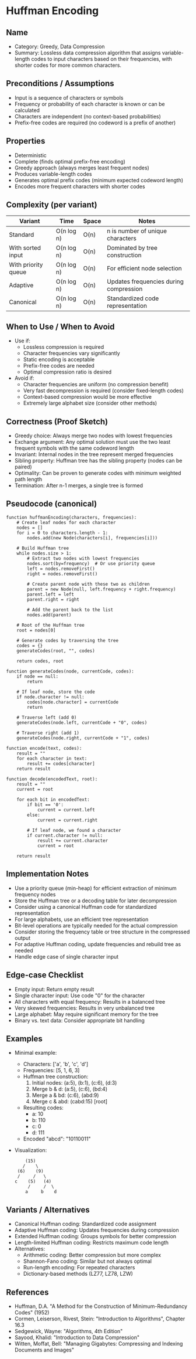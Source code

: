 # Huffman Encoding

## Name
- Category: Greedy, Data Compression
- Summary: Lossless data compression algorithm that assigns variable-length codes to input characters based on their frequencies, with shorter codes for more common characters.

## Preconditions / Assumptions
- Input is a sequence of characters or symbols
- Frequency or probability of each character is known or can be calculated
- Characters are independent (no context-based probabilities)
- Prefix-free codes are required (no codeword is a prefix of another)

## Properties
- Deterministic
- Complete (finds optimal prefix-free encoding)
- Greedy approach (always merges least frequent nodes)
- Produces variable-length codes
- Generates optimal prefix codes (minimum expected codeword length)
- Encodes more frequent characters with shorter codes

## Complexity (per variant)
| Variant | Time | Space | Notes |
|---|---|---|---|
| Standard | O(n log n) | O(n) | n is number of unique characters |
| With sorted input | O(n log n) | O(n) | Dominated by tree construction |
| With priority queue | O(n log n) | O(n) | For efficient node selection |
| Adaptive | O(n log n) | O(n) | Updates frequencies during compression |
| Canonical | O(n log n) | O(n) | Standardized code representation |

## When to Use / When to Avoid
- Use if:
  - Lossless compression is required
  - Character frequencies vary significantly
  - Static encoding is acceptable
  - Prefix-free codes are needed
  - Optimal compression ratio is desired
- Avoid if:
  - Character frequencies are uniform (no compression benefit)
  - Very fast decompression is required (consider fixed-length codes)
  - Context-based compression would be more effective
  - Extremely large alphabet size (consider other methods)

## Correctness (Proof Sketch)
- Greedy choice: Always merge two nodes with lowest frequencies
- Exchange argument: Any optimal solution must use the two least frequent symbols with the same codeword length
- Invariant: Internal nodes in the tree represent merged frequencies
- Sibling property: Huffman tree has the sibling property (nodes can be paired)
- Optimality: Can be proven to generate codes with minimum weighted path length
- Termination: After n-1 merges, a single tree is formed

## Pseudocode (canonical)
```pseudo
function huffmanEncoding(characters, frequencies):
    # Create leaf nodes for each character
    nodes = []
    for i = 0 to characters.length - 1:
        nodes.add(new Node(characters[i], frequencies[i]))
    
    # Build Huffman tree
    while nodes.size > 1:
        # Extract two nodes with lowest frequencies
        nodes.sort(by=frequency)  # Or use priority queue
        left = nodes.removeFirst()
        right = nodes.removeFirst()
        
        # Create parent node with these two as children
        parent = new Node(null, left.frequency + right.frequency)
        parent.left = left
        parent.right = right
        
        # Add the parent back to the list
        nodes.add(parent)
    
    # Root of the Huffman tree
    root = nodes[0]
    
    # Generate codes by traversing the tree
    codes = {}
    generateCodes(root, "", codes)
    
    return codes, root

function generateCodes(node, currentCode, codes):
    if node == null:
        return
    
    # If leaf node, store the code
    if node.character != null:
        codes[node.character] = currentCode
        return
    
    # Traverse left (add 0)
    generateCodes(node.left, currentCode + "0", codes)
    
    # Traverse right (add 1)
    generateCodes(node.right, currentCode + "1", codes)

function encode(text, codes):
    result = ""
    for each character in text:
        result += codes[character]
    return result

function decode(encodedText, root):
    result = ""
    current = root
    
    for each bit in encodedText:
        if bit == '0':
            current = current.left
        else:
            current = current.right
        
        # If leaf node, we found a character
        if current.character != null:
            result += current.character
            current = root
    
    return result
```

## Implementation Notes
- Use a priority queue (min-heap) for efficient extraction of minimum frequency nodes
- Store the Huffman tree or a decoding table for later decompression
- Consider using a canonical Huffman code for standardized representation
- For large alphabets, use an efficient tree representation
- Bit-level operations are typically needed for the actual compression
- Consider storing the frequency table or tree structure in the compressed output
- For adaptive Huffman coding, update frequencies and rebuild tree as needed
- Handle edge case of single character input

## Edge-case Checklist
- Empty input: Return empty result
- Single character input: Use code "0" for the character
- All characters with equal frequency: Results in a balanced tree
- Very skewed frequencies: Results in very unbalanced tree
- Large alphabet: May require significant memory for the tree
- Binary vs. text data: Consider appropriate bit handling

## Examples
- Minimal example:
  - Characters: ['a', 'b', 'c', 'd']
  - Frequencies: [5, 1, 6, 3]
  - Huffman tree construction:
    1. Initial nodes: (a:5), (b:1), (c:6), (d:3)
    2. Merge b & d: (a:5), (c:6), (bd:4)
    3. Merge a & bd: (c:6), (abd:9)
    4. Merge c & abd: (cabd:15) [root]
  - Resulting codes:
    - a: 10
    - b: 110
    - c: 0
    - d: 111
  - Encoded "abcd": "10110011"
  
- Visualization:
  ```
      (15)
     /    \
   (6)    (9)
   /     /   \
  c    (5)   (4)
       /     /  \
      a     b    d
  ```

## Variants / Alternatives
- Canonical Huffman coding: Standardized code assignment
- Adaptive Huffman coding: Updates frequencies during compression
- Extended Huffman coding: Groups symbols for better compression
- Length-limited Huffman coding: Restricts maximum code length
- Alternatives:
  - Arithmetic coding: Better compression but more complex
  - Shannon-Fano coding: Similar but not always optimal
  - Run-length encoding: For repeated characters
  - Dictionary-based methods (LZ77, LZ78, LZW)

## References
- Huffman, D.A. "A Method for the Construction of Minimum-Redundancy Codes" (1952)
- Cormen, Leiserson, Rivest, Stein: "Introduction to Algorithms", Chapter 16.3
- Sedgewick, Wayne: "Algorithms, 4th Edition"
- Sayood, Khalid: "Introduction to Data Compression"
- Witten, Moffat, Bell: "Managing Gigabytes: Compressing and Indexing Documents and Images"
